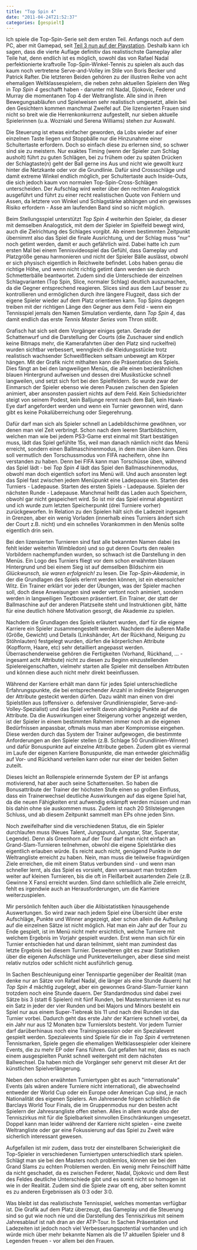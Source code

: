 ```yaml
---
title: "Top Spin 4"
date: "2011-04-24T21:52:37"
categories: [gespielt]
---
```


Ich spiele die Top-Spin-Serie seit dem ersten Teil. Anfangs noch auf dem PC, aber mit Gamepad, seit [Teil 3 nun auf der Playstation](/2009/04/20/minimalismus-und-details/). Deshalb kann ich sagen, dass die vierte Auflage definitiv das realistischste Gameplay aller Teile hat, denn endlich ist es möglich, sowohl das von Rafael Nadal perfektionierte kraftvolle Top-Spin-Winkel-Tennis zu spielen als auch das kaum noch vertretene Serve-and-Volley im Stile von Boris Becker und Patrick Rafter. Die letzteren Beiden gehören zu der illustren Reihe von acht ehemaligen Weltklassespielern, die neben zehn aktuellen Spielern den Weg in *Top Spin 4* geschafft haben - darunter mit Nadal, Djokovic, Federer und Murray die momentanen Top 4 der Weltrangliste. Alle sind in ihren Bewegungsabläufen und Spielweisen sehr realistisch umgesetzt, allein bei den Gesichtern kommen manchmal Zweifel auf. Die lizensierten Frauen sind nicht so breit wie die Herrenkonkurrenz aufgestellt, nur sieben aktuelle Spielerinnen (u.a. Wozniaki und Serena Williams) stehen zur Auswahl.

Die Steuerung ist etwas einfacher geworden, da Lobs wieder auf einer einzelnen Taste liegen und Stoppbälle nur die Hinzunahme einer Schultertaste erfordern. Doch so einfach diese zu erlernen sind, so schwer sind sie zu meistern. Nur exaktes Timing (wenn der Spieler zum Schlag ausholt) führt zu guten Schlägen, bei zu frühem oder zu späten Drücken der Schlagtaste(n) geht der Ball gerne ins Aus und nicht wie gewollt kurz hinter die Netzkante oder vor die Grundlinie. Dafür sind Crossschläge und damit extreme Winkel endlich möglich, per Schultertaste auch Inside-Outs, die sich jedoch kaum von normalen Top-Spin-Cross-Schlägen unterscheiden. Der Aufschlag wird weiter über den rechten Analogstick ausgeführt und führt zu einer recht realistischen Quote von Fehlern und Assen, da letztere von Winkel und Schlagstärke abhängen und ein gewisses Risiko erfordern - Asse am laufenden Band sind so nicht möglich.

Beim Stellungsspiel unterstützt *Top Spin 4* weiterhin den Spieler, da dieser mit demselben Analogstick, mit dem der Spieler im Spielfeld bewegt wird, auch die Zielrichtung des Schlages vorgibt. Ab einem bestimmten Zeitpunkt übernimmt also das Spiel die finale Ausrichtung, und der Schlag muss "nur" noch getimt werden, damit er auch gefährlich wird. Dabei hatte ich zum ersten Mal bei einem Tennisvideospiel das Gefühl, dass Gameplay und Platzgröße genau harmonieren und nicht der Spieler Bälle auslässt, obwohl er sich physisch eigentlich in Reichweite befindet. Lobs haben genau die richtige Höhe, und wenn nicht richtig getimt dann werden sie durch Schmetterbälle beantwortet. Zudem sind die Unterschiede der einzelnen Schlagvarianten (Top Spin, Slice, normaler Schlag) deutlich auszumachen, da die Gegner entsprechend reagieren. Slices sind aus dem Lauf besser zu kontrollieren und ermöglichen durch ihre längere Flugzeit, dass sich der eigene Spieler wieder auf dem Platz orientieren kann. Top Spins dagegen treiben mit der richtigen Länge den Gegner aus dem Feld - wenn ein Tennisspiel jemals den Namen Simulation verdiente, dann *Top Spin 4*, das damit endlich das erste *Tennis Master Series* vom Thron stößt.

Grafisch hat sich seit dem Vorgänger einiges getan. Gerade der Schattenwurf und die Darstellung der Courts (die Zuschauer sind endlich keine Bitmaps mehr, die Kamerafahrten über den Platz sind ruckelfrei) wurden sichtbar verbessert, wenngleich die Kleidungsstücke trotz realistisch wachsender Schweißflecken seltsam unbewegt am Körper hängen. Mit der Grafik nicht mithalten kann die Präsentation des Spiels. Dies fängt an bei den langweiligen Menüs, die alle einen bezierähnlichen blauen Hintergrund aufweisen und dessen drei Musikstücke schnell langweilen, und setzt sich fort bei den Spielfeldern. So wurde zwar der Einmarsch der Spieler ebenso wie deren Pausen zwischen den Spielen animiert, aber ansonsten passiert nichts auf dem Feld. Kein Schiedsrichter steigt von seinem Podest, kein Balljunge rennt nach dem Ball, kein Hawk-Eye darf angefordert werden und wenn ein Turnier gewonnen wird, dann gibt es keine Pokalüberreichung oder Siegerehrung.

Dafür darf man sich als Spieler schnell an Ladebildschirme gewöhnen, vor denen man viel Zeit verbringt. Schon nach dem leeren Startbildschirm, welchen man wie bei jedem PS3-Game erst einmal mit Start bestätigen muss, lädt das Spiel gefühlte 15s, weil man danach nämlich nicht das Menü erreicht, sondern einen Ballmaschinenmodus, in dem man üben kann. Dies soll vermutlich den Torschussmodus von FIFA nacheifern, ohne ihn verstanden zu haben. Denn bei FIFA kann man Torschüsse üben, während das Spiel lädt - bei *Top Spin 4* lädt das Spiel den Ballmaschinenmodus, obwohl man doch eigentlich sofort ins Menü will. Und auch ansonsten legt das Spiel fast zwischen jedem Menüpunkt eine Ladepause ein. Starten des Turniers - Ladepause. Starten des ersten Spiels - Ladepause. Spielen der nächsten Runde - Ladepause. Manchmal heißt das Laden auch Speichern, obwohl gar nicht gespeichert wird. So ist mir das Spiel einmal abgestürzt und ich wurde zum letzten Speicherpunkt (drei Turniere vorher) zurückgeworfen. In Relation zu den Spielen hält sich die Ladezeit ingesamt in Grenzen, aber ein wenig Vorladen (innerhalb eines Turniers ändert sich der Court z.B. nicht) und ein schnelles Vorankommen in den Menüs sollte eigentlich drin sein.

Bei den lizensierten Turnieren sind fast alle bekannten Namen dabei (es fehlt leider weiterhin Wimbledon) und so gut deren Courts den realen Vorbildern nachempfunden wurden, so schwach ist die Darstellung in den Menüs. Ein Logo des Turniers fliegt vor dem schon erwähnten blauen Hintergrund und bei einem Sieg ist auf demselben Bildschirm ein *Glückwunsch, sie waren erfolgreich!* zu lesen. Die *Top-Spin-Akademie*, in der die Grundlagen des Spiels erlernt werden können, ist ein ebensolcher Witz. Ein Trainer erklärt vor jeder der Übungen, was der Spieler machen soll, doch diese Anweisungen sind weder vertont noch animiert, sondern werden in langweiligen Textboxen präsentiert. Ein Trainer, der statt der Ballmaschine auf der anderen Platzseite steht und Instruktionen gibt, hätte für eine deutlich höhere Motivation gesorgt, die Akademie zu spielen.

Nachdem die Grundlagen des Spiels erläutert wurden, darf für die eigene Karriere ein Spieler zusammengestellt werden. Nachdem die äußeren Maße (Größe, Gewicht) und Details (Linkshänder, Art der Rückhand, Neigung zu Stöhnlauten) festgelegt wurden, dürfen die körperlichen Attribute (Kopfform, Haare, etc) sehr detailliert angepasst werden. Überraschenderweise gehören die Fertigkeiten (Vorhand, Rückhand, ... - ingesamt acht Attribute) nicht zu diesen zu Beginn einzustellenden Spielereigenschaften, vielmehr starten alle Spieler mit denselben Attributen und können diese auch nicht mehr direkt beeinflussen.

Während der Karriere erhält man dann für jedes Spiel unterschiedliche Erfahrungspunkte, die bei entsprechender Anzahl in indirekte Steigerungen der Attribute gesteckt werden dürfen. Dazu wählt man einen von drei Spielstilen aus (offensiver o. defensiver Grundlinienspieler, Serve-and-Volley-Spezialist) und das Spiel verteilt davon abhängig Punkte auf die Attribute. Da die Auswirkungen einer Steigerung vorher angezeigt werden, ist der Spieler in einem bestimmten Rahmen immer noch an die eigenen Bedürfnissen anpassbar, oftmals muss man aber Kompromisse eingehen. Diese werden durch das System der Trainer aufgewogen, die bestimmte Anforderungen an den Spieler stellen (z.B. Schlage 50 Grundlinien-Winner) und dafür Bonuspunkte auf einzelne Attribute geben. Zudem gibt es viermal im Laufe der eigenen Karriere Bonuspunkte, die man entweder gleichmäßig auf Vor- und Rückhand verteilen kann oder nur einer der beiden Seiten zuteilt.

Dieses leicht an Rollenspiele erinnernde System der EP ist anfangs motivierend, hat aber auch seine Schattenseiten. So haben die Bonusattribute der Trainer der höchsten Stufe einen so großen Einfluss, dass ein Trainerwechsel deutliche Auswirkungen auf das eigene Spiel hat, da die neuen Fähigkeiten erst aufwendig erkämpft werden müssen und man bis dahin ohne sie auskommen muss. Zudem ist nach 20 Stilsteigerungen Schluss, und ab diesem Zeitpunkt sammelt man EPs ohne jeden Sinn.

Noch zweifelhafter sind die verschiedenen Status, die ein Spieler durchlaufen muss (Neues Talent, Jungspund, Jungstar, Star, Superstar, Legende). Denn als Greenhorn auf der Tour darf man nicht einfach an Grand-Slam-Turnieren teilnehmen, obwohl die eigene Spielstärke dies eigentlich erlauben würde. Es reicht auch nicht, genügend Punkte in der Weltrangliste erreicht zu haben. Nein, man muss die teilweise fragwürdigen Ziele erreichen, die mit einem Status verbunden sind - und wenn man schneller lernt, als das Spiel es vorsieht, dann versauert man trotzdem weiter auf kleinen Turnieren, bis die oft in Fleißarbeit ausartenden Ziele (z.B. Gewinne X Fans) erreicht wurden. Sind dann schließlich alle Ziele erreicht, fehlt es irgendwie auch an Herausforderungen, um die Karriere weiterzuspielen.

Mir persönlich fehlten auch über die Alibistatistiken hinausgehende Auswertungen. So wird zwar nach jedem Spiel eine Übersicht über erste Aufschläge, Punkte und Winner angezeigt, aber schon allein die Aufteilung auf die einzelnen Sätze ist nicht möglich. Hat man ein Jahr auf der Tour zu Ende gespielt, ist im Menü nicht mehr ersichtlich, welche Turniere mit welchem Ergebnis im Vorjahr gespielt wurden. Erst wenn man sich für ein Turnier entschieden hat und daran teilnimmt, sieht man zumindest das letzte Ergebnis bei diesem Turnier. Desweiteren gibt es zwar Statistiken über die eigenen Aufschläge und Punkteverteilungen, aber diese sind meist relativ nutzlos oder schlicht nicht ausführlich genug.

In Sachen Beschleunigung einer Tennispartie gegenüber der Realität (man denke nur an Sätze von Rafael Nadal, die länger als eine Stunde dauern) hat *Top Spin 4* mächtig zugelegt, aber ein gewonnes Grand-Slam-Turnier kann trotzdem noch eine Stunde dauern. Der Standardmodus sind dabei zwei Sätze bis 3 (statt 6 Spielen) mit fünf Runden, bei Mastersturnieren ist es nur ein Satz in jeder der vier Runden und bei Majors und Minors besteht ein Spiel nur aus einem Super-Tiebreak bis 11 und nach drei Runden ist das Turnier vorbei. Dadurch geht das erste Jahr der Karriere schnell vorbei, da ein Jahr nur aus 12 Monaten bzw Turnierslots besteht. Vor jedem Turnier darf darüberhinaus noch eine Trainingssession oder ein Spezialevent gespielt werden. Spezialevents sind Spiele für die in *Top Spin 4* vertretenen Tennismarken, Spiele gegen die ehemaligen Weltklassespieler oder kleinere Events, die zu mehr EP oder Fans führen. Gut gefallen hat mir, dass es nach einem ausgespielten Punkt schnell weitergeht mit dem nächsten Ballwechsel. Da haben mich die Vorgänger sehr genervt mit dieser Art der künstlichen Spielverlängerung.

Neben den schon erwähnten Turniertypen gibt es auch "internationale" Events (als wären andere Turniere nicht international), die abwechselnd entweder der World Cup oder ein Europe oder American Cup sind, je nach Nationalität des eigenen Spielers. Am Jahresende folgen schließlich die Barclays World Tour Finals, die im Gruppenmodus nur den besten acht Spielern der Jahresrangliste offen stehen. Alles in allem wurde also der Tenniszirkus mit für die Spielbarkeit sinnvollen Einschränkungen umgesetzt. Doppel kann man leider während der Karriere nicht spielen - eine zweite Weltrangliste oder gar eine Fokussierung auf das Spiel zu Zweit wäre sicherlich interessant gewesen.

Aufgefallen ist mir zudem, dass trotz der einstellbaren Schwierigkeit die Top-Spieler in verschiedenen Turniertypen unterschiedlich stark spielen. Schlägt man sie bei den Masters noch problemlos, können sie bei den Grand Slams zu echten Problemen werden. Ein wenig mehr Feinschliff hätte da nicht geschadet, da es zwischen Federer, Nadal, Djokovic und dem Rest des Feldes deutliche Unterschiede gibt und es somit nicht so homogen ist wie in der Realität. Zudem sind die Spiele zwar oft eng, aber selten kommt es zu anderen Ergebnissen als 0:3 oder 3:0.

Was bleibt ist das realistischste Tennisspiel, welches momentan verfügbar ist. Die Grafik auf dem Platz überzeugt, das Gameplay und die Steuerung sind so gut wie noch nie und die Darstellung des Tenniszirkus mit seinem Jahresablauf ist nah dran an der ATP-Tour. In Sachen Präsentation und Ladezeiten ist jedoch noch viel Verbesserungspotential vorhanden und ich würde mich über mehr bekannte Namen als die 17 aktuellen Spieler und 8 Legenden freuen - vor allem bei den Frauen.
